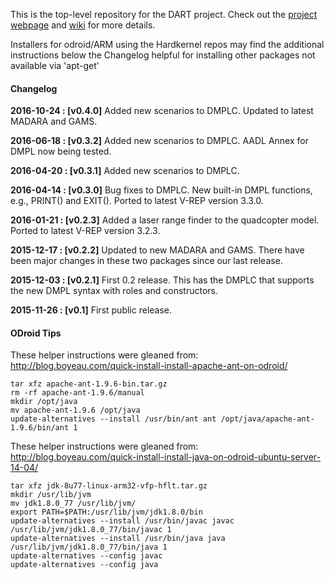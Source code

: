 This is the top-level repository for the DART project. Check out the [project webpage](http://cps-sei.github.io/dart) and [wiki](https://github.com/cps-sei/dart/wiki) for more details.

Installers for odroid/ARM using the Hardkernel repos may find the additional instructions below the Changelog helpful for installing other packages not available via 'apt-get'

#### Changelog
**2016-10-24 : [v0.4.0]** Added new scenarios to DMPLC. Updated to latest MADARA and GAMS.

**2016-06-18 : [v0.3.2]** Added new scenarios to DMPLC. AADL Annex for DMPL now being tested.

**2016-04-20 : [v0.3.1]** Added new scenarios to DMPLC.

**2016-04-14 : [v0.3.0]** Bug fixes to DMPLC. New built-in DMPL functions, e.g., PRINT() and EXIT(). Ported to latest V-REP version 3.3.0.

**2016-01-21 : [v0.2.3]** Added a laser range finder to the quadcopter model. Ported to latest V-REP version 3.2.3.
            
**2015-12-17 : [v0.2.2]** Updated to new MADARA and GAMS. There have been major changes in these two packages since our last release.

**2015-12-03 : [v0.2.1]** First 0.2 release. This has the DMPLC that supports the new DMPL syntax with roles and constructors.

**2015-11-26 : [v0.1]**   First public release.

#### ODroid Tips

These helper instructions were gleaned from: http://blog.boyeau.com/quick-install-install-apache-ant-on-odroid/
```
tar xfz apache-ant-1.9.6-bin.tar.gz
rm -rf apache-ant-1.9.6/manual
mkdir /opt/java
mv apache-ant-1.9.6 /opt/java
update-alternatives --install /usr/bin/ant ant /opt/java/apache-ant-1.9.6/bin/ant 1
```

These helper instructions were gleaned from: http://blog.boyeau.com/quick-install-install-java-on-odroid-ubuntu-server-14-04/
```
tar xfz jdk-8u77-linux-arm32-vfp-hflt.tar.gz
mkdir /usr/lib/jvm
mv jdk1.8.0_77 /usr/lib/jvm/
export PATH=$PATH:/usr/lib/jvm/jdk1.8.0/bin
update-alternatives --install /usr/bin/javac javac /usr/lib/jvm/jdk1.8.0_77/bin/javac 1
update-alternatives --install /usr/bin/java java /usr/lib/jvm/jdk1.8.0_77/bin/java 1
update-alternatives --config javac
update-alternatives --config java
```
